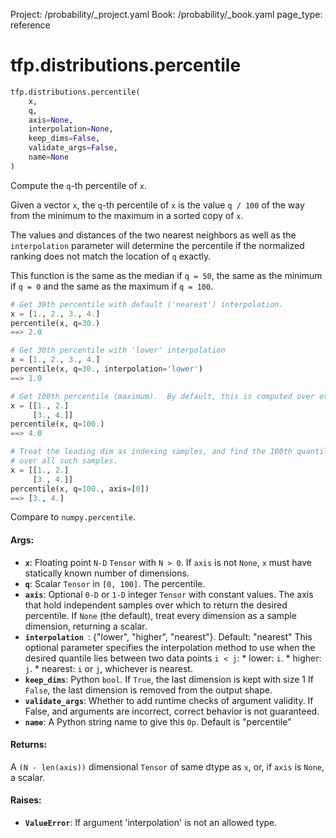 Project: /probability/_project.yaml
Book: /probability/_book.yaml
page_type: reference
<div itemscope itemtype="http://developers.google.com/ReferenceObject">
<meta itemprop="name" content="tfp.distributions.percentile" />
</div>

# tfp.distributions.percentile

``` python
tfp.distributions.percentile(
    x,
    q,
    axis=None,
    interpolation=None,
    keep_dims=False,
    validate_args=False,
    name=None
)
```

Compute the `q`-th percentile of `x`.

Given a vector `x`, the `q`-th percentile of `x` is the value `q / 100` of the
way from the minimum to the maximum in a sorted copy of `x`.

The values and distances of the two nearest neighbors as well as the
`interpolation` parameter will determine the percentile if the normalized
ranking does not match the location of `q` exactly.

This function is the same as the median if `q = 50`, the same as the minimum
if `q = 0` and the same as the maximum if `q = 100`.


```python
# Get 30th percentile with default ('nearest') interpolation.
x = [1., 2., 3., 4.]
percentile(x, q=30.)
==> 2.0

# Get 30th percentile with 'lower' interpolation
x = [1., 2., 3., 4.]
percentile(x, q=30., interpolation='lower')
==> 1.0

# Get 100th percentile (maximum).  By default, this is computed over every dim
x = [[1., 2.]
     [3., 4.]]
percentile(x, q=100.)
==> 4.0

# Treat the leading dim as indexing samples, and find the 100th quantile (max)
# over all such samples.
x = [[1., 2.]
     [3., 4.]]
percentile(x, q=100., axis=[0])
==> [3., 4.]
```

Compare to `numpy.percentile`.

#### Args:

* <b>`x`</b>:  Floating point `N-D` `Tensor` with `N > 0`.  If `axis` is not `None`,
    `x` must have statically known number of dimensions.
* <b>`q`</b>:  Scalar `Tensor` in `[0, 100]`. The percentile.
* <b>`axis`</b>:  Optional `0-D` or `1-D` integer `Tensor` with constant values.
    The axis that hold independent samples over which to return the desired
    percentile.  If `None` (the default), treat every dimension as a sample
    dimension, returning a scalar.
* <b>`interpolation `</b>: {"lower", "higher", "nearest"}.  Default: "nearest"
    This optional parameter specifies the interpolation method to
    use when the desired quantile lies between two data points `i < j`:
      * lower: `i`.
      * higher: `j`.
      * nearest: `i` or `j`, whichever is nearest.
* <b>`keep_dims`</b>:  Python `bool`. If `True`, the last dimension is kept with size 1
    If `False`, the last dimension is removed from the output shape.
* <b>`validate_args`</b>:  Whether to add runtime checks of argument validity.
    If False, and arguments are incorrect, correct behavior is not guaranteed.
* <b>`name`</b>:  A Python string name to give this `Op`.  Default is "percentile"


#### Returns:

A `(N - len(axis))` dimensional `Tensor` of same dtype as `x`, or, if
  `axis` is `None`, a scalar.


#### Raises:

* <b>`ValueError`</b>:  If argument 'interpolation' is not an allowed type.